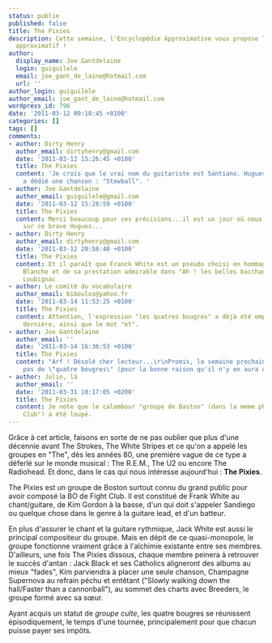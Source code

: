 ```yaml
---
status: publie
published: false
title: The Pixies
description: Cette semaine, l'Encyclopédie Approximative vous propose THE article
  approximatif !
author:
  display_name: Joe Gantdelaine
  login: guiguilele
  email: joe_gant_de_laine@hotmail.com
  url: ''
author_login: guiguilele
author_email: joe_gant_de_laine@hotmail.com
wordpress_id: 796
date: '2011-03-12 09:18:45 +0100'
categories: []
tags: []
comments:
- author: Dirty Henry
  author_email: dirtyhenry@gmail.com
  date: '2011-03-12 15:26:45 +0100'
  title: The Pixies
  content: 'Je crois que le vrai nom du guitariste est Santiano. Hugues Aufray lui
    a dédié une chanson : "Stewball". '
- author: Joe Gantdelaine
  author_email: guiguilele@gmail.com
  date: '2011-03-12 15:28:59 +0100'
  title: The Pixies
  content: Merci beaucoup pour ces précisions...il est un jour où nous reviendrons
    sur ce brave Hugues...
- author: Dirty Henry
  author_email: dirtyhenry@gmail.com
  date: '2011-03-12 20:58:40 +0100'
  title: The Pixies
  content: Et il paraît que Franck White est un pseudo choisi en hommage à Francis
    Blanche et de sa prestation admirable dans "Ah ! les belles bacchantes" de Jean
    Loubignac
- author: Le comité du vocabulaire
  author_email: biboulos@yahoo.fr
  date: '2011-03-14 11:53:25 +0100'
  title: The Pixies
  content: Attention, l'expression "les quatres bougres" a déjà été employée la semaine
    dernière, ainsi que le mot "et".
- author: Joe Gantdelaine
  author_email: ''
  date: '2011-03-14 16:36:53 +0100'
  title: The Pixies
  content: "Arf ! Désolé cher lecteur...\r\nPromis, la semaine prochaine, on parlera
    pas de \"quatre bougres\" (pour la bonne raison qu'il n'y en aura qu'un...)"
- author: Julio, là
  author_email: ''
  date: '2011-03-31 10:17:05 +0200'
  title: The Pixies
  content: Je note que le calembour "groupe de Baston" (dans la meme phrase que "Fight
    Club") a été loupé.
---
```

Grâce à cet article, faisons en sorte de ne pas oublier que plus d'une décennie avant The Strokes, The White Stripes et ce qu'on a appelé les groupes en "The", dès les années 80, une première vague de ce type a déferlé sur le monde musical : The R.E.M., The U2 ou encore The Radiohead. Et donc, dans le cas qui nous intéresse aujourd'hui : __The Pixies__.

The Pixies est un groupe de Boston surtout connu du grand public pour avoir composé la BO de Fight Club. Il est constitué de Frank White au chant/guitare, de Kim Gordon à la basse, d'un qui doit s'appeler Sandiego ou quelque chose dans le genre à la guitare lead, et d'un batteur.

En plus d'assurer le chant et la guitare rythmique, Jack White est aussi le principal compositeur du groupe. Mais en dépit de ce quasi-monopole, le groupe fonctionne vraiment grâce à l'alchimie existante entre ses membres. D'ailleurs, une fois The Pixies dissous, chaque membre peinera à retrouver le succès d'antan : Jack Black et ses Catholics aligneront des albums au mieux "fades", Kim parviendra à placer une seule chanson, Champagne Supernova au refrain péchu et entêtant ("Slowly walking down the hall/Faster than a cannonball"), au sommet des charts avec Breeders, le groupe formé avec sa sœur.

Ayant acquis un statut de *groupe culte*, les quatre bougres se réunissent épisodiquement, le temps d'une tournée, principalement pour que chacun puisse payer ses impôts.

